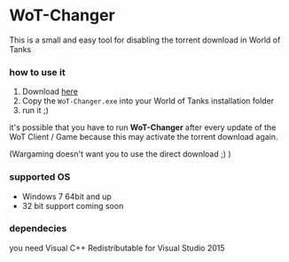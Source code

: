 # WoT-Changer
This is a small and easy tool for disabling the torrent download in World of Tanks


### how to use it

1. Download [here](https://github.com/zocker-160/WoT-Changer/releases)
2. Copy the `WoT-Changer.exe` into your World of Tanks installation folder
3. run it ;)


it's possible that you have to run **WoT-Changer** after every update of the WoT Client / Game because this may activate the torrent download again.

(Wargaming doesn't want you to use the direct download ;) )

### supported OS

  - Windows 7 64bit and up
  - 32 bit support coming soon

### dependecies

you need Visual C++ Redistributable for Visual Studio 2015
